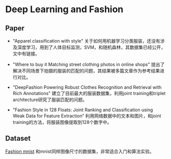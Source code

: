 # Deep Learning and Fashion

## Paper
- "Apparel classification with style" 关于如何用机器学习分类服装，还没有涉及深度学习，用到了人体目标监测，SVM，和随机森林，其数据集已经公开， 文中有链接。

- "Where to buy it Matching street clothing photos in online shops" 提出了解决不同场景下拍摄的服装的匹配的问题，其结果被多篇文章作为参考结果进行对比。

- "DeepFashion Powering Robust Clothes Recognition and Retrieval with Rich Annotations" 建立了目前最大的服装数据集，利用joint training和triplet architecture研究了服装匹配的问题。

- ”Fashion Style in 128 Floats: Joint Ranking and Classification using Weak Data for Feature Extraction“ 利用网络数据中的文本和图片，和joint training的方法，将服装图像提取到128个数字中。

## Dataset
[Fashion mnist](https://www.kaggle.com/zalando-research/fashionmnist) 和mnist同样图像尺寸的数据集，非常适合入门和算法实验。

